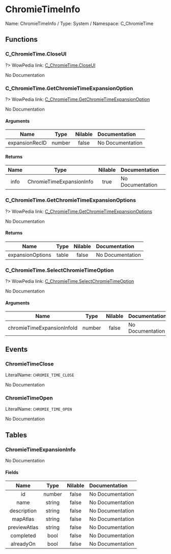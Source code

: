 # ChromieTimeInfo

Name: ChromieTimeInfo / Type: System / Namespace: C_ChromieTime

## Functions

### C_ChromieTime.CloseUI
?> WowPedia link: [C_ChromieTime.CloseUI](https://wow.gamepedia.com/API_C_ChromieTime.CloseUI)

No Documentation

### C_ChromieTime.GetChromieTimeExpansionOption
?> WowPedia link: [C_ChromieTime.GetChromieTimeExpansionOption](https://wow.gamepedia.com/API_C_ChromieTime.GetChromieTimeExpansionOption)

No Documentation

#### Arguments
|Name|Type|Nilable|Documentation|
|:---:|:---:|:---:|:---|
|expansionRecID|number|false|No Documentation|
#### Returns
|Name|Type|Nilable|Documentation|
|:---:|:---:|:---:|:---|
|info|ChromieTimeExpansionInfo|true|No Documentation|
### C_ChromieTime.GetChromieTimeExpansionOptions
?> WowPedia link: [C_ChromieTime.GetChromieTimeExpansionOptions](https://wow.gamepedia.com/API_C_ChromieTime.GetChromieTimeExpansionOptions)

No Documentation

#### Returns
|Name|Type|Nilable|Documentation|
|:---:|:---:|:---:|:---|
|expansionOptions|table|false|No Documentation|
### C_ChromieTime.SelectChromieTimeOption
?> WowPedia link: [C_ChromieTime.SelectChromieTimeOption](https://wow.gamepedia.com/API_C_ChromieTime.SelectChromieTimeOption)

No Documentation

#### Arguments
|Name|Type|Nilable|Documentation|
|:---:|:---:|:---:|:---|
|chromieTimeExpansionInfoId|number|false|No Documentation|
## Events

### ChromieTimeClose
LiteralName: `CHROMIE_TIME_CLOSE`

No Documentation

### ChromieTimeOpen
LiteralName: `CHROMIE_TIME_OPEN`

No Documentation

## Tables

### ChromieTimeExpansionInfo

No Documentation

#### Fields
|Name|Type|Nilable|Documentation|
|:---:|:---:|:---:|:---|
|id|number|false|No Documentation|
|name|string|false|No Documentation|
|description|string|false|No Documentation|
|mapAtlas|string|false|No Documentation|
|previewAtlas|string|false|No Documentation|
|completed|bool|false|No Documentation|
|alreadyOn|bool|false|No Documentation|